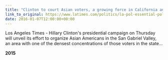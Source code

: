 ```yaml
---
title: "Clinton to court Asian voters, a growing force in California and beyond"
link_to_original: https://www.latimes.com/politics/la-pol-essential-politics-html-20160107-htmlstory.html  
date: 2016-01-07T12:00:00+00:00
---
```



Los Angeles Times - Hillary Clinton's presidential campaign on Thursday will unveil its effort to organize Asian Americans in the San Gabriel Valley, an area with one of the densest concentrations of those voters in the state...  
  

**2015**

